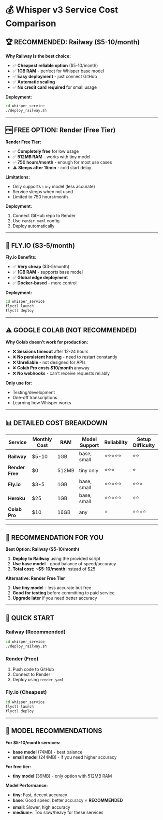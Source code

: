 # 💰 Whisper v3 Service Cost Comparison

## 🏆 RECOMMENDED: Railway ($5-10/month)

**Why Railway is the best choice:**
- ✅ **Cheapest reliable option** ($5-10/month)
- ✅ **1GB RAM** - perfect for Whisper base model
- ✅ **Easy deployment** - just connect GitHub
- ✅ **Automatic scaling**
- ✅ **No credit card required** for small usage

**Deployment:**
```bash
cd whisper_service
./deploy_railway.sh
```

---

## 🆓 FREE OPTION: Render (Free Tier)

**Render Free Tier:**
- ✅ **Completely free** for low usage
- ✅ **512MB RAM** - works with tiny model
- ✅ **750 hours/month** - enough for most use cases
- ⚠️ **Sleeps after 15min** - cold start delay

**Limitations:**
- Only supports `tiny` model (less accurate)
- Service sleeps when not used
- Limited to 750 hours/month

**Deployment:**
1. Connect GitHub repo to Render
2. Use `render.yaml` config
3. Deploy automatically

---

## 🚀 FLY.IO ($3-5/month)

**Fly.io Benefits:**
- ✅ **Very cheap** ($3-5/month)
- ✅ **1GB RAM** - supports base model
- ✅ **Global edge deployment**
- ✅ **Docker-based** - more control

**Deployment:**
```bash
cd whisper_service
flyctl launch
flyctl deploy
```

---

## ⚠️ GOOGLE COLAB (NOT RECOMMENDED)

**Why Colab doesn't work for production:**
- ❌ **Sessions timeout** after 12-24 hours
- ❌ **No persistent hosting** - need to restart constantly
- ❌ **Unreliable** - not designed for APIs
- ❌ **Colab Pro costs $10/month** anyway
- ❌ **No webhooks** - can't receive requests reliably

**Only use for:**
- Testing/development
- One-off transcriptions
- Learning how Whisper works

---

## 📊 DETAILED COST BREAKDOWN

| Service | Monthly Cost | RAM | Model Support | Reliability | Setup Difficulty |
|---------|-------------|-----|---------------|-------------|------------------|
| **Railway** | $5-10 | 1GB | base, small | ⭐⭐⭐⭐⭐ | ⭐⭐ |
| **Render Free** | $0 | 512MB | tiny only | ⭐⭐⭐ | ⭐ |
| **Fly.io** | $3-5 | 1GB | base, small | ⭐⭐⭐⭐⭐ | ⭐⭐⭐ |
| **Heroku** | $25 | 1GB | base, small | ⭐⭐⭐⭐⭐ | ⭐⭐ |
| **Colab Pro** | $10 | 16GB | any | ⭐ | ⭐⭐⭐⭐ |

---

## 🎯 RECOMMENDATION FOR YOU

**Best Option: Railway ($5-10/month)**
1. **Deploy to Railway** using the provided script
2. **Use base model** - good balance of speed/accuracy
3. **Total cost: ~$5-10/month** instead of $25

**Alternative: Render Free Tier**
1. **Use tiny model** - less accurate but free
2. **Good for testing** before committing to paid service
3. **Upgrade later** if you need better accuracy

---

## 🚀 QUICK START

### Railway (Recommended)
```bash
cd whisper_service
./deploy_railway.sh
```

### Render (Free)
1. Push code to GitHub
2. Connect to Render
3. Deploy using `render.yaml`

### Fly.io (Cheapest)
```bash
cd whisper_service
flyctl launch
flyctl deploy
```

---

## 🔧 MODEL RECOMMENDATIONS

**For $5-10/month services:**
- **base model** (74MB) - best balance
- **small model** (244MB) - if you need higher accuracy

**For free tier:**
- **tiny model** (39MB) - only option with 512MB RAM

**Model Performance:**
- **tiny**: Fast, decent accuracy
- **base**: Good speed, better accuracy ⭐ **RECOMMENDED**
- **small**: Slower, high accuracy
- **medium+**: Too slow/heavy for these services
